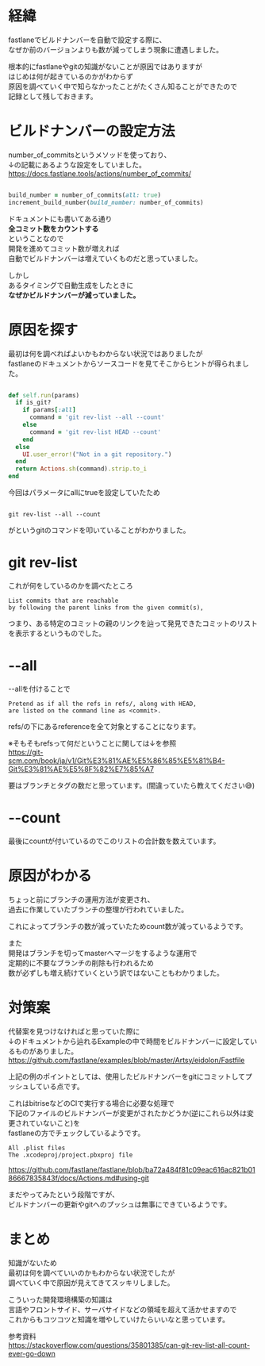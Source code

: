 # 経緯  
  
fastlaneでビルドナンバーを自動で設定する際に、  
なぜか前のバージョンよりも数が減ってしまう現象に遭遇しました。  
  
根本的にfastlaneやgitの知識がないことが原因ではありますが  
はじめは何が起きているのかがわからず  
原因を調べていく中で知らなかったことがたくさん知ることができたので  
記録として残しておきます。  
  
# ビルドナンバーの設定方法  
  
number_of_commitsというメソッドを使っており、  
↓の記載にあるような設定をしていました。  
https://docs.fastlane.tools/actions/number_of_commits/  
  
```ruby

build_number = number_of_commits(all: true)
increment_build_number(build_number: number_of_commits)
```  
  
ドキュメントにも書いてある通り  
**全コミット数をカウントする**  
ということなので  
開発を進めてコミット数が増えれば  
自動でビルドナンバーは増えていくものだと思っていました。  
  
しかし  
あるタイミングで自動生成をしたときに  
**なぜかビルドナンバーが減っていました。**  
  
# 原因を探す  
  
最初は何を調べればよいかもわからない状況ではありましたが  
fastlaneのドキュメントからソースコードを見てそこからヒントが得られました。  
  
```rb

def self.run(params)
  if is_git?
    if params[:all]
      command = 'git rev-list --all --count'
    else
      command = 'git rev-list HEAD --count'
    end
  else
    UI.user_error!("Not in a git repository.")
  end
  return Actions.sh(command).strip.to_i
end

```  
  
今回はパラメータにallにtrueを設定していたため  
  
```shell

git rev-list --all --count
```  
  
がというgitのコマンドを叩いていることがわかりました。  
  
# git rev-list  
  
これが何をしているのかを調べたところ  
  
```
List commits that are reachable 
by following the parent links from the given commit(s),
```  
  
つまり、ある特定のコミットの親のリンクを辿って発見できたコミットのリストを表示するというものでした。  
  
# --all  
  
--allを付けることで  
  
```
Pretend as if all the refs in refs/, along with HEAD, 
are listed on the command line as <commit>.
```  
  
refs/の下にあるreferenceを全て対象とすることになります。  
  
※そもそもrefsって何だということに関しては↓を参照  
https://git-scm.com/book/ja/v1/Git%E3%81%AE%E5%86%85%E5%81%B4-Git%E3%81%AE%E5%8F%82%E7%85%A7  
  
要はブランチとタグの数だと思っています。(間違っていたら教えてください:sweat_smile:)  
  
# --count  
  
最後にcountが付いているのでこのリストの合計数を数えています。  
  
# 原因がわかる  
  
ちょっと前にブランチの運用方法が変更され、  
過去に作業していたブランチの整理が行われていました。  
  
これによってブランチの数が減っていたためcount数が減っているようです。  
  
また  
開発はブランチを切ってmasterへマージをするような運用で  
定期的に不要なブランチの削除も行われるため  
数が必ずしも増え続けていくという訳ではないこともわかりました。  
  
# 対策案  
  
代替案を見つけなければと思っていた際に  
↓のドキュメントから辿れるExampleの中で時間をビルドナンバーに設定しているものがありました。  
https://github.com/fastlane/examples/blob/master/Artsy/eidolon/Fastfile  
  
上記の例のポイントとしては、使用したビルドナンバーをgitにコミットしてプッシュしている点です。  
  
これはbitriseなどのCIで実行する場合に必要な処理で  
下記のファイルのビルドナンバーが変更がされたかどうか(逆にこれら以外は変更されていないこと)を  
fastlaneの方でチェックしているようです。  
  
```
All .plist files
The .xcodeproj/project.pbxproj file
```  
  
https://github.com/fastlane/fastlane/blob/ba72a484f81c09eac616ac821b0186667835843f/docs/Actions.md#using-git  
  
  
まだやってみたという段階ですが、  
ビルドナンバーの更新やgitへのプッシュは無事にできているようです。  
  
  
# まとめ  
  
知識がないため  
最初は何を調べていいのかもわからない状況でしたが  
調べていく中で原因が見えてきてスッキリしました。  
  
こういった開発環境構築の知識は  
言語やフロントサイド、サーバサイドなどの領域を超えて活かせますので  
これからもコツコツと知識を増やしていけたらいいなと思っています。  
  
  
参考資料  
https://stackoverflow.com/questions/35801385/can-git-rev-list-all-count-ever-go-down  
